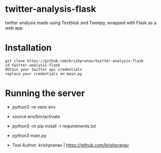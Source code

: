 # twitter-analysis-flask
twitter analysis made using Textblob and Tweepy, wrapped with Flask as a web app.

# Installation
```
git clone https://github.com/krishpranav/twitter-analysis-flask
cd twitter-analysis-flask
Obtain your twitter api credentials
replace your credentials on main.py
```

# Running the server
- python3 -m venv env
- source env/bin/activate
- python3 -m pip install -r requirements.txt
- python3 main.py

- Tool Author: krishpranav | https://github.com/krishpranav